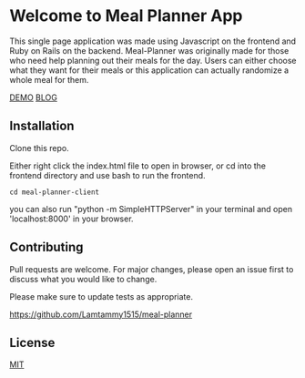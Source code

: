 # Welcome to Meal Planner App
This single page application was made using Javascript on the frontend and Ruby on Rails on the backend. Meal-Planner was originally made for those who need help planning out their meals for the day. Users can either choose what they want for their meals or this application can actually randomize a whole meal for them. 

[DEMO](https://youtu.be/JEox41bFciw)
[BLOG](https://lamtammy1515.github.io/rails_and_javascript_project_4)

## Installation

Clone this repo. 

Either right click the index.html file to open in browser, or cd into the frontend directory and use bash to run the frontend.
```
cd meal-planner-client
```

you can also run "python -m SimpleHTTPServer" in your terminal and open 'localhost:8000' in your browser.


## Contributing
Pull requests are welcome. For major changes, please open an issue first to discuss what you would like to change.

Please make sure to update tests as appropriate.

https://github.com/Lamtammy1515/meal-planner


## License
[MIT](https://github.com/Lamtammy1515/meal-planner/blob/main/LICENSE.md)


